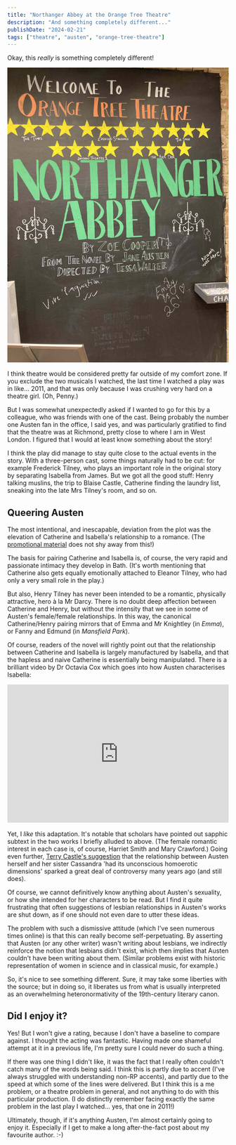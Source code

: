 ```yaml
---
title: "Northanger Abbey at the Orange Tree Theatre"
description: "And something completely different..."
publishDate: "2024-02-21"
tags: ["theatre", "austen", "orange-tree-theatre"]
---
```


Okay, this _really_ is something completely different!

![The sign at the theatre entrance](./na.jpg)

I think theatre would be considered pretty far outside of my comfort zone.
If you exclude the two musicals I watched, the last time I watched a play was in like... 2011, and that was only because I was crushing very hard on a theatre girl.
(Oh, Penny.)

But I was somewhat unexpectedly asked if I wanted to go for this by a colleague, who was friends with one of the cast.
Being probably the number one Austen fan in the office, I said yes, and was particularly gratified to find that the theatre was at Richmond, pretty close to where I am in West London.
I figured that I would at least know something about the story!

I think the play did manage to stay quite close to the actual events in the story.
With a three-person cast, some things naturally had to be cut: for example Frederick Tilney, who plays an important role in the original story by separating Isabella from James.
But we got all the good stuff: Henry talking muslins, the trip to Blaise Castle, Catherine finding the laundry list, sneaking into the late Mrs Tilney's room, and so on.

## Queering Austen

The most intentional, and inescapable, deviation from the plot was the elevation of Catherine and Isabella's relationship to a romance.
(The [promotional material](https://orangetreetheatre.co.uk/whats-on/northanger-abbey/) does not shy away from this!)

The basis for pairing Catherine and Isabella is, of course, the very rapid and passionate intimacy they develop in Bath.
(It's worth mentioning that Catherine also gets equally emotionally attached to Eleanor Tilney, who had only a very small role in the play.)

But also, Henry Tilney has never been intended to be a romantic, physically attractive, hero à la Mr Darcy.
There is no doubt deep affection between Catherine and Henry, but without the intensity that we see in some of Austen's female/female relationships.
In this way, the canonical Catherine/Henry pairing mirrors that of Emma and Mr Knightley (in *Emma*), or Fanny and Edmund (in *Mansfield Park*).

Of course, readers of the novel will rightly point out that the relationship between Catherine and Isabella is largely manufactured by Isabella, and that the hapless and naive Catherine is essentially being manipulated.
There is a brilliant video by Dr Octavia Cox which goes into how Austen characterises Isabella:

<iframe width="100%" height="315" src="https://www.youtube.com/embed/Ms7-Mzhl8x0?si=JylPWYF4sGxXW1s2" title="YouTube video player" frameborder="0" allow="accelerometer; autoplay; clipboard-write; encrypted-media; gyroscope; picture-in-picture; web-share" allowfullscreen></iframe>

Yet, I _like_ this adaptation.
It's notable that scholars have pointed out sapphic subtext in the two works I briefly alluded to above.
(The female romantic interest in each case is, of course, Harriet Smith and Mary Crawford.)
Going even further, [Terry Castle's suggestion](https://www.lrb.co.uk/the-paper/v17/n15/terry-castle/sister-sister) that the relationship between Austen herself and her sister Cassandra 'had its unconscious homoerotic dimensions' sparked a great deal of controversy many years ago (and still does).

Of course, we cannot definitively know anything about Austen's sexuality, or how she intended for her characters to be read.
But I find it quite frustrating that often suggestions of lesbian relationships in Austen's works are shut down, as if one should not even dare to utter these ideas.

The problem with such a dismissive attitude (which I've seen numerous times online) is that this can really become self-perpetuating.
By asserting that Austen (or any other writer) wasn't writing about lesbians, we indirectly reinforce the notion that lesbians didn't exist, which then implies that Austen couldn't have been writing about them.
(Similar problems exist with historic representation of women in science and in classical music, for example.)

So, it's nice to see something different.
Sure, it may take some liberties with the source; but in doing so, it liberates us from what is usually interpreted as an overwhelming heteronormativity of the 19th-century literary canon.

## Did I enjoy it?

Yes!
But I won't give a rating, because I don't have a baseline to compare against.
I thought the acting was fantastic.
Having made one shameful attempt at it in a previous life, I'm pretty sure I could never do such a thing.

If there was one thing I didn't like, it was the fact that I really often couldn't catch many of the words being said.
I think this is partly due to accent (I've always struggled with understanding non-RP accents), and partly due to the speed at which some of the lines were delivered.
But I think this is a me problem, or a theatre problem in general, and not anything to do with this particular production.
(I do distinctly remember facing exactly the same problem in the last play I watched... yes, that one in 2011!)

Ultimately, though, if it's anything Austen, I'm almost certainly going to enjoy it.
Especially if I get to make a long after-the-fact post about my favourite author. :-)
